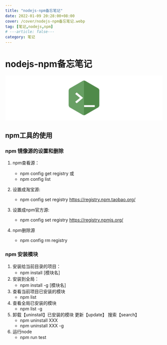 ```yaml
---
title: "nodejs-npm备忘笔记"
date: 2022-01-09 20:28:00+08:00
cover: /cover/nodejs-npm备忘笔记.webp
tag: [笔记,nodejs,npm]
# ---article: false---
category: 笔记
---
```



# nodejs-npm备忘笔记

![](./cover/nodejs-npm备忘笔记.webp)

## npm工具的使用

### npm 镜像源的设置和删除

1. npm查看源：
    - npm config get registry 或
    - npm config list

2. 设置成淘宝源:
    - npm config set registry <https://registry.npm.taobao.org/>

3. 设置成npm官方源:
    - npm config set registry <https://registry.npmjs.org/>

4. npm删除源
   - npm config rm registry

### npm 安装模块

1. 安装给当前目录的项目：
   - npm install [模块名]
2. 安装到全局：
   - npm install -g [模块名]
3. 查看当前项目已安装的模块
    - npm list
4. 查看全局已安装的模块
    - npm list -g
5. 卸载【uninstall】已安装的模块 更新【update】 搜索【search】
    - npm uninstall  XXX
    - npm uninstall  XXX -g
6. 运行node
    - npm run test
